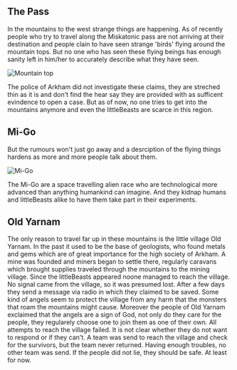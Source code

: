 ## The Pass
In the mountains to the west strange things are happening. As of recently people who try to travel along the Miskatonic pass are not arriving at their destination and people clain to have seen strange 'birds' flying around the mountain tops. But no one who has seen these flying beings has enough sanity left in him/her to accurately describe what they have seen.

![Mountain top](https://i.pinimg.com/originals/3a/96/3b/3a963bf04596556b108184001d5d59a6.jpg)

The police of Arkham did not investigate these claims, they are streched thin as it is and don't find the hear say they are provided with as sufficent evindence to open a case. But as of now, no one tries to get into the mountains anymore and even the littleBeasts are scarce in this region.

## Mi-Go
But the rumours won't just go away and a desrciption of the flying things hardens as more and more people talk about them.

![Mi-Go](https://vignette.wikia.nocookie.net/aliens/images/1/11/Mi_go_by_xiven.jpg/revision/latest?cb=20171219210351)

The Mi-Go are a space travelling alien race who are technological more advanced than anything humankind can imagine. And they kidnap humans and littleBeasts alike to have them take part in their experiments.

## Old Yarnam
The only reason to travel far up in these mountains is the little village Old Yarnam. In the past it used to be the base of geologists, who found metals and gems which are of great importance for the high society of Arkham. A mine was founded and miners began to settle there, regularly caravans which brought supplies traveled through the mountains to the mining village. Since the littleBeasts appeared noone managed to reach the village. No signal came from the village, so it was presumed lost. After a few days they send a message via radio in which they claimed to be saved. Some kind of angels seem to protect the village from any harm that the monsters that roam the mountains might cause. Moreover the people of Old Yarnam exclaimed that the angels are a sign of God, not only do they care for the people, they regularely choose one to join them as one of their own. All attempts to reach the village failed. It is not clear whether they do not want to respond or if they can't. A team was send to reach the village and check for the survivors, but the team never returned. Having enough troubles, no other team was send. If the people did not lie, they should be safe. At least for now.